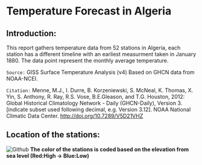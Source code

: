 # Temperature Forecast in Algeria

## Introduction:
This report gathers temperature data from 52 stations in Algeria, each station has a different timeline with an earliest measurment taken in January 1880. The data point represent the monthly average temperature.

```Source:``` GISS Surface Temperature Analysis (v4) Based on GHCN data from NOAA-NCEI.

```Citation:``` Menne, M.J., I. Durre, B. Korzeniewski, S. McNeal, K. Thomas, X. Yin, S. Anthony, R. Ray, 
R.S. Vose, B.E.Gleason, and T.G. Houston, 2012: Global Historical Climatology Network - 
Daily (GHCN-Daily), Version 3. [indicate subset used following decimal, 
e.g. Version 3.12]. 
NOAA National Climatic Data Center. http://doi.org/10.7289/V5D21VHZ  
  
  
## Location of the stations:
![Github](https://github.com/Tahahaha7/Temperature_Forecast_Algeria/blob/master/dz_stations.png)
**The color of the stations is coded based on the elevation from sea level (Red:High → Blue:Low)**

